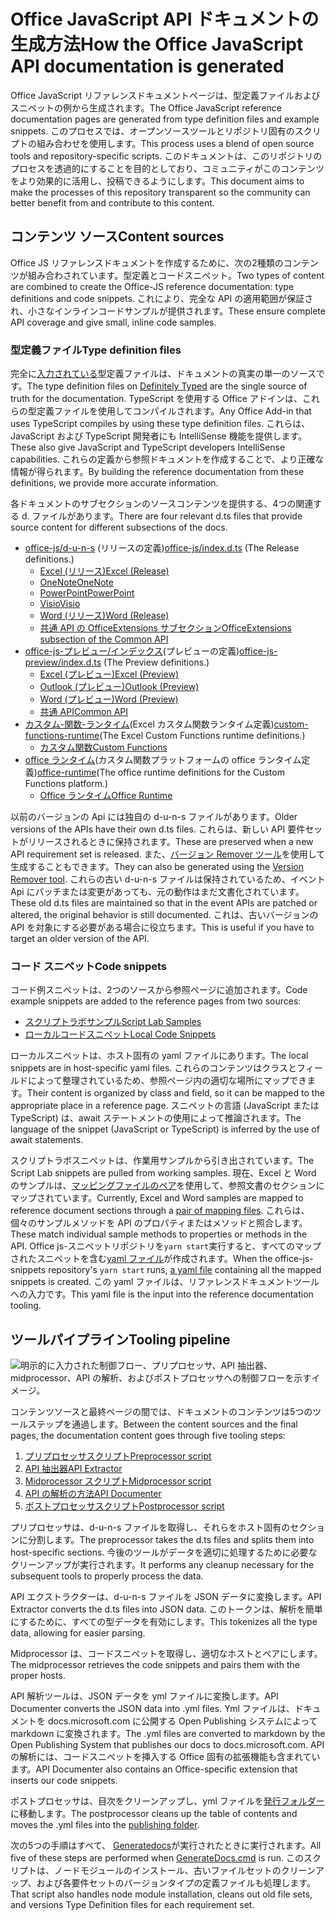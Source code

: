 # <a name="how-the-office-javascript-api-documentation-is-generated"></a><span data-ttu-id="a21c8-101">Office JavaScript API ドキュメントの生成方法</span><span class="sxs-lookup"><span data-stu-id="a21c8-101">How the Office JavaScript API documentation is generated</span></span>

<span data-ttu-id="a21c8-102">Office JavaScript リファレンスドキュメントページは、型定義ファイルおよびスニペットの例から生成されます。</span><span class="sxs-lookup"><span data-stu-id="a21c8-102">The Office JavaScript reference documentation pages are generated from type definition files and example snippets.</span></span> <span data-ttu-id="a21c8-103">このプロセスでは、オープンソースツールとリポジトリ固有のスクリプトの組み合わせを使用します。</span><span class="sxs-lookup"><span data-stu-id="a21c8-103">This process uses a blend of open source tools and repository-specific scripts.</span></span> <span data-ttu-id="a21c8-104">このドキュメントは、このリポジトリのプロセスを透過的にすることを目的としており、コミュニティがこのコンテンツをより効果的に活用し、投稿できるようにします。</span><span class="sxs-lookup"><span data-stu-id="a21c8-104">This document aims to make the processes of this repository transparent so the community can better benefit from and contribute to this content.</span></span>

## <a name="content-sources"></a><span data-ttu-id="a21c8-105">コンテンツ ソース</span><span class="sxs-lookup"><span data-stu-id="a21c8-105">Content sources</span></span>

<span data-ttu-id="a21c8-106">Office JS リファレンスドキュメントを作成するために、次の2種類のコンテンツが組み合わされています。型定義とコードスニペット。</span><span class="sxs-lookup"><span data-stu-id="a21c8-106">Two types of content are combined to create the Office-JS reference documentation: type definitions and code snippets.</span></span> <span data-ttu-id="a21c8-107">これにより、完全な API の適用範囲が保証され、小さなインラインコードサンプルが提供されます。</span><span class="sxs-lookup"><span data-stu-id="a21c8-107">These ensure complete API coverage and give small, inline code samples.</span></span>

### <a name="type-definition-files"></a><span data-ttu-id="a21c8-108">型定義ファイル</span><span class="sxs-lookup"><span data-stu-id="a21c8-108">Type definition files</span></span>

<span data-ttu-id="a21c8-109">完全に[入力されている](https://github.com/DefinitelyTyped/DefinitelyTyped)型定義ファイルは、ドキュメントの真実の単一のソースです。</span><span class="sxs-lookup"><span data-stu-id="a21c8-109">The type definition files on [Definitely Typed](https://github.com/DefinitelyTyped/DefinitelyTyped) are the single source of truth for the documentation.</span></span> <span data-ttu-id="a21c8-110">TypeScript を使用する Office アドインは、これらの型定義ファイルを使用してコンパイルされます。</span><span class="sxs-lookup"><span data-stu-id="a21c8-110">Any Office Add-in that uses TypeScript compiles by using these type definition files.</span></span> <span data-ttu-id="a21c8-111">これらは、JavaScript および TypeScript 開発者にも IntelliSense 機能を提供します。</span><span class="sxs-lookup"><span data-stu-id="a21c8-111">These also give JavaScript and TypeScript developers IntelliSense capabilities.</span></span> <span data-ttu-id="a21c8-112">これらの定義から参照ドキュメントを作成することで、より正確な情報が得られます。</span><span class="sxs-lookup"><span data-stu-id="a21c8-112">By building the reference documentation from these definitions, we provide more accurate information.</span></span>

<span data-ttu-id="a21c8-113">各ドキュメントのサブセクションのソースコンテンツを提供する、4つの関連する d. ファイルがあります。</span><span class="sxs-lookup"><span data-stu-id="a21c8-113">There are four relevant d.ts files that provide source content for different subsections of the docs.</span></span>

- <span data-ttu-id="a21c8-114">[office-js/d-u-n-s](https://raw.githubusercontent.com/DefinitelyTyped/DefinitelyTyped/master/types/office-js/index.d.ts) (リリースの定義)</span><span class="sxs-lookup"><span data-stu-id="a21c8-114">[office-js/index.d.ts](https://raw.githubusercontent.com/DefinitelyTyped/DefinitelyTyped/master/types/office-js/index.d.ts) (The Release definitions.)</span></span>
  - [<span data-ttu-id="a21c8-115">Excel (リリース)</span><span class="sxs-lookup"><span data-stu-id="a21c8-115">Excel (Release)</span></span>](https://docs.microsoft.com/javascript/api/excel_release)
  - [<span data-ttu-id="a21c8-116">OneNote</span><span class="sxs-lookup"><span data-stu-id="a21c8-116">OneNote</span></span>](https://docs.microsoft.com/javascript/api/onenote)
  - [<span data-ttu-id="a21c8-117">PowerPoint</span><span class="sxs-lookup"><span data-stu-id="a21c8-117">PowerPoint</span></span>](https://docs.microsoft.com/javascript/api/powerpoint)
  - [<span data-ttu-id="a21c8-118">Visio</span><span class="sxs-lookup"><span data-stu-id="a21c8-118">Visio</span></span>](https://docs.microsoft.com/javascript/api/visio)
  - [<span data-ttu-id="a21c8-119">Word (リリース)</span><span class="sxs-lookup"><span data-stu-id="a21c8-119">Word (Release)</span></span>](https://docs.microsoft.com/javascript/api/word_release)
  - [<span data-ttu-id="a21c8-120">共通 API の OfficeExtensions サブセクション</span><span class="sxs-lookup"><span data-stu-id="a21c8-120">OfficeExtensions subsection of the Common API</span></span>](https://docs.microsoft.com/javascript/api/office)
- <span data-ttu-id="a21c8-121">[office-js-プレビュー/インデックス](https://raw.githubusercontent.com/DefinitelyTyped/DefinitelyTyped/master/types/office-js-preview/index.d.ts)(プレビューの定義)</span><span class="sxs-lookup"><span data-stu-id="a21c8-121">[office-js-preview/index.d.ts](https://raw.githubusercontent.com/DefinitelyTyped/DefinitelyTyped/master/types/office-js-preview/index.d.ts) (The Preview definitions.)</span></span>
  - [<span data-ttu-id="a21c8-122">Excel (プレビュー)</span><span class="sxs-lookup"><span data-stu-id="a21c8-122">Excel (Preview)</span></span>](https://docs.microsoft.com/javascript/api/excel)
  - [<span data-ttu-id="a21c8-123">Outlook (プレビュー)</span><span class="sxs-lookup"><span data-stu-id="a21c8-123">Outlook (Preview)</span></span>](https://docs.microsoft.com/javascript/api/outlook)
  - [<span data-ttu-id="a21c8-124">Word (プレビュー)</span><span class="sxs-lookup"><span data-stu-id="a21c8-124">Word (Preview)</span></span>](https://docs.microsoft.com/javascript/api/word)
  - [<span data-ttu-id="a21c8-125">共通 API</span><span class="sxs-lookup"><span data-stu-id="a21c8-125">Common API</span></span>](https://docs.microsoft.com/javascript/api/office)
- <span data-ttu-id="a21c8-126">[カスタム-関数-ランタイム](https://github.com/DefinitelyTyped/DefinitelyTyped/blob/master/types/custom-functions-runtime/index.d.ts)(Excel カスタム関数ランタイム定義)</span><span class="sxs-lookup"><span data-stu-id="a21c8-126">[custom-functions-runtime](https://github.com/DefinitelyTyped/DefinitelyTyped/blob/master/types/custom-functions-runtime/index.d.ts)(The Excel Custom Functions runtime definitions.)</span></span>
  - [<span data-ttu-id="a21c8-127">カスタム関数</span><span class="sxs-lookup"><span data-stu-id="a21c8-127">Custom Functions</span></span>](https://docs.microsoft.com/javascript/api/custom-functions-runtime)
- <span data-ttu-id="a21c8-128">[office ランタイム](https://github.com/DefinitelyTyped/DefinitelyTyped/blob/master/types/office-runtime/index.d.ts)(カスタム関数プラットフォームの office ランタイム定義)</span><span class="sxs-lookup"><span data-stu-id="a21c8-128">[office-runtime](https://github.com/DefinitelyTyped/DefinitelyTyped/blob/master/types/office-runtime/index.d.ts)(The office runtime definitions for the Custom Functions platform.)</span></span>
  - [<span data-ttu-id="a21c8-129">Office ランタイム</span><span class="sxs-lookup"><span data-stu-id="a21c8-129">Office Runtime</span></span>](https://docs.microsoft.com/javascript/api/office-runtime)

<span data-ttu-id="a21c8-130">以前のバージョンの Api には独自の d-u-n-s ファイルがあります。</span><span class="sxs-lookup"><span data-stu-id="a21c8-130">Older versions of the APIs have their own d.ts files.</span></span> <span data-ttu-id="a21c8-131">これらは、新しい API 要件セットがリリースされるときに保持されます。</span><span class="sxs-lookup"><span data-stu-id="a21c8-131">These are preserved when a new API requirement set is released.</span></span> <span data-ttu-id="a21c8-132">また、[バージョン Remover ツール](https://github.com/OfficeDev/office-js-docs-reference/blob/master/generate-docs/tools/VersionRemover.ts)を使用して生成することもできます。</span><span class="sxs-lookup"><span data-stu-id="a21c8-132">They can also be generated using the [Version Remover tool](https://github.com/OfficeDev/office-js-docs-reference/blob/master/generate-docs/tools/VersionRemover.ts).</span></span> <span data-ttu-id="a21c8-133">これらの古い d-u-n-s ファイルは保持されているため、イベント Api にパッチまたは変更があっても、元の動作はまだ文書化されています。</span><span class="sxs-lookup"><span data-stu-id="a21c8-133">These old d.ts files are maintained so that in the event APIs are patched or altered, the original behavior is still documented.</span></span> <span data-ttu-id="a21c8-134">これは、古いバージョンの API を対象にする必要がある場合に役立ちます。</span><span class="sxs-lookup"><span data-stu-id="a21c8-134">This is useful if you have to target an older version of the API.</span></span>

### <a name="code-snippets"></a><span data-ttu-id="a21c8-135">コード スニペット</span><span class="sxs-lookup"><span data-stu-id="a21c8-135">Code snippets</span></span>

<span data-ttu-id="a21c8-136">コード例スニペットは、2つのソースから参照ページに追加されます。</span><span class="sxs-lookup"><span data-stu-id="a21c8-136">Code example snippets are added to the reference pages from two sources:</span></span>

- [<span data-ttu-id="a21c8-137">スクリプトラボサンプル</span><span class="sxs-lookup"><span data-stu-id="a21c8-137">Script Lab Samples</span></span>](https://github.com/OfficeDev/office-js-snippets)
- [<span data-ttu-id="a21c8-138">ローカルコードスニペット</span><span class="sxs-lookup"><span data-stu-id="a21c8-138">Local Code Snippets</span></span>](https://github.com/OfficeDev/office-js-docs-reference/tree/master/docs/code-snippets)

<span data-ttu-id="a21c8-139">ローカルスニペットは、ホスト固有の yaml ファイルにあります。</span><span class="sxs-lookup"><span data-stu-id="a21c8-139">The local snippets are in host-specific yaml files.</span></span> <span data-ttu-id="a21c8-140">これらのコンテンツはクラスとフィールドによって整理されているため、参照ページ内の適切な場所にマップできます。</span><span class="sxs-lookup"><span data-stu-id="a21c8-140">Their content is organized by class and field, so it can be mapped to the appropriate place in a reference page.</span></span> <span data-ttu-id="a21c8-141">スニペットの言語 (JavaScript または TypeScript) は、await ステートメントの使用によって推論されます。</span><span class="sxs-lookup"><span data-stu-id="a21c8-141">The language of the snippet (JavaScript or TypeScript) is inferred by the use of await statements.</span></span>

<span data-ttu-id="a21c8-142">スクリプトラボスニペットは、作業用サンプルから引き出されています。</span><span class="sxs-lookup"><span data-stu-id="a21c8-142">The Script Lab snippets are pulled from working samples.</span></span> <span data-ttu-id="a21c8-143">現在、Excel と Word のサンプルは、[マッピングファイルのペア](https://github.com/OfficeDev/office-js-snippets/tree/master/snippet-extractor-metadata)を使用して、参照文書のセクションにマップされています。</span><span class="sxs-lookup"><span data-stu-id="a21c8-143">Currently, Excel and Word samples are mapped to reference document sections through a [pair of mapping files](https://github.com/OfficeDev/office-js-snippets/tree/master/snippet-extractor-metadata).</span></span> <span data-ttu-id="a21c8-144">これらは、個々のサンプルメソッドを API のプロパティまたはメソッドと照合します。</span><span class="sxs-lookup"><span data-stu-id="a21c8-144">These match individual sample methods to properties or methods in the API.</span></span> <span data-ttu-id="a21c8-145">Office js-スニペットリポジトリを`yarn start`実行すると、すべてのマップされたスニペットを含む[yaml ファイル](https://github.com/OfficeDev/office-js-snippets/blob/master/snippet-extractor-output/snippets.yaml)が作成されます。</span><span class="sxs-lookup"><span data-stu-id="a21c8-145">When the office-js-snippets repository's `yarn start` runs, [a yaml file](https://github.com/OfficeDev/office-js-snippets/blob/master/snippet-extractor-output/snippets.yaml) containing all the mapped snippets is created.</span></span> <span data-ttu-id="a21c8-146">この yaml ファイルは、リファレンスドキュメントツールへの入力です。</span><span class="sxs-lookup"><span data-stu-id="a21c8-146">This yaml file is the input into the reference documentation tooling.</span></span>

## <a name="tooling-pipeline"></a><span data-ttu-id="a21c8-147">ツールパイプライン</span><span class="sxs-lookup"><span data-stu-id="a21c8-147">Tooling pipeline</span></span>

![明示的に入力された制御フロー、プリプロセッサ、API 抽出器、midprocessor、API の解析、およびポストプロセッサへの制御フローを示すイメージ。](ToolingPipeline.png)

<span data-ttu-id="a21c8-149">コンテンツソースと最終ページの間では、ドキュメントのコンテンツは5つのツールステップを通過します。</span><span class="sxs-lookup"><span data-stu-id="a21c8-149">Between the content sources and the final pages, the documentation content goes through five tooling steps:</span></span>

1. [<span data-ttu-id="a21c8-150">プリプロセッサスクリプト</span><span class="sxs-lookup"><span data-stu-id="a21c8-150">Preprocessor script</span></span>](https://github.com/OfficeDev/office-js-docs-reference/blob/master/generate-docs/scripts/preprocessor.ts)
1. [<span data-ttu-id="a21c8-151">API 抽出器</span><span class="sxs-lookup"><span data-stu-id="a21c8-151">API Extractor</span></span>](https://api-extractor.com/)
1. [<span data-ttu-id="a21c8-152">Midprocessor スクリプト</span><span class="sxs-lookup"><span data-stu-id="a21c8-152">Midprocessor script</span></span>](https://github.com/OfficeDev/office-js-docs-reference/blob/master/generate-docs/scripts/midprocessor.ts)
1. [<span data-ttu-id="a21c8-153">API の解析の方法</span><span class="sxs-lookup"><span data-stu-id="a21c8-153">API Documenter</span></span>](https://github.com/microsoft/rushstack/blob/master/apps/api-documenter/README.md)
1. [<span data-ttu-id="a21c8-154">ポストプロセッサスクリプト</span><span class="sxs-lookup"><span data-stu-id="a21c8-154">Postprocessor script</span></span>](https://github.com/OfficeDev/office-js-docs-reference/blob/master/generate-docs/scripts/postprocessor.ts)

<span data-ttu-id="a21c8-155">プリプロセッサは、d-u-n-s ファイルを取得し、それらをホスト固有のセクションに分割します。</span><span class="sxs-lookup"><span data-stu-id="a21c8-155">The preprocessor takes the d.ts files and splits them into host-specific sections.</span></span> <span data-ttu-id="a21c8-156">今後のツールがデータを適切に処理するために必要なクリーンアップが実行されます。</span><span class="sxs-lookup"><span data-stu-id="a21c8-156">It performs any cleanup necessary for the subsequent tools to properly process the data.</span></span>

<span data-ttu-id="a21c8-157">API エクストラクターは、d-u-n-s ファイルを JSON データに変換します。</span><span class="sxs-lookup"><span data-stu-id="a21c8-157">API Extractor converts the d.ts files into JSON data.</span></span> <span data-ttu-id="a21c8-158">このトークンは、解析を簡単にするために、すべての型データを有効にします。</span><span class="sxs-lookup"><span data-stu-id="a21c8-158">This tokenizes all the type data, allowing for easier parsing.</span></span>

<span data-ttu-id="a21c8-159">Midprocessor は、コードスニペットを取得し、適切なホストとペアにします。</span><span class="sxs-lookup"><span data-stu-id="a21c8-159">The midprocessor retrieves the code snippets and pairs them with the proper hosts.</span></span>

<span data-ttu-id="a21c8-160">API 解析ツールは、JSON データを yml ファイルに変換します。</span><span class="sxs-lookup"><span data-stu-id="a21c8-160">API Documenter converts the JSON data into .yml files.</span></span> <span data-ttu-id="a21c8-161">Yml ファイルは、ドキュメントを docs.microsoft.com に公開する Open Publishing システムによって markdown に変換されます。</span><span class="sxs-lookup"><span data-stu-id="a21c8-161">The .yml files are converted to markdown by the Open Publishing System that publishes our docs to docs.microsoft.com.</span></span> <span data-ttu-id="a21c8-162">API の解析には、コードスニペットを挿入する Office 固有の拡張機能も含まれています。</span><span class="sxs-lookup"><span data-stu-id="a21c8-162">API Documenter also contains an Office-specific extension that inserts our code snippets.</span></span>

<span data-ttu-id="a21c8-163">ポストプロセッサは、目次をクリーンアップし、yml ファイルを[発行フォルダー](https://github.com/OfficeDev/office-js-docs-reference/tree/master/docs/docs-ref-autogen)に移動します。</span><span class="sxs-lookup"><span data-stu-id="a21c8-163">The postprocessor cleans up the table of contents and moves the .yml files into the [publishing folder](https://github.com/OfficeDev/office-js-docs-reference/tree/master/docs/docs-ref-autogen).</span></span>

<span data-ttu-id="a21c8-164">次の5つの手順はすべて、 [Generatedocs](https://github.com/OfficeDev/office-js-docs-reference/blob/master/generate-docs/GenerateDocs.cmd)が実行されたときに実行されます。</span><span class="sxs-lookup"><span data-stu-id="a21c8-164">All five of these steps are performed when [GenerateDocs.cmd](https://github.com/OfficeDev/office-js-docs-reference/blob/master/generate-docs/GenerateDocs.cmd) is run.</span></span> <span data-ttu-id="a21c8-165">このスクリプトは、ノードモジュールのインストール、古いファイルセットのクリーンアップ、および各要件セットのバージョンタイプの定義ファイルも処理します。</span><span class="sxs-lookup"><span data-stu-id="a21c8-165">That script also handles node module installation, cleans out old file sets, and versions Type Definition files for each requirement set.</span></span>
